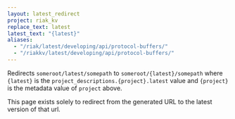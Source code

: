 ```yaml
---
layout: latest_redirect
project: riak_kv
replace_text: latest
latest_text: "{latest}"
aliases:
  - "/riak/latest/developing/api/protocol-buffers/"
  - "/riakkv/latest/developing/api/protocol-buffers/"
---
```


Redirects `someroot/latest/somepath` to `someroot/{latest}/somepath` 
where `{latest}` is the `project_descriptions.{project}.latest` value
and `{project}` is the metadata value of `project` above.

This page exists solely to redirect from the generated URL to the latest version of
that url.


